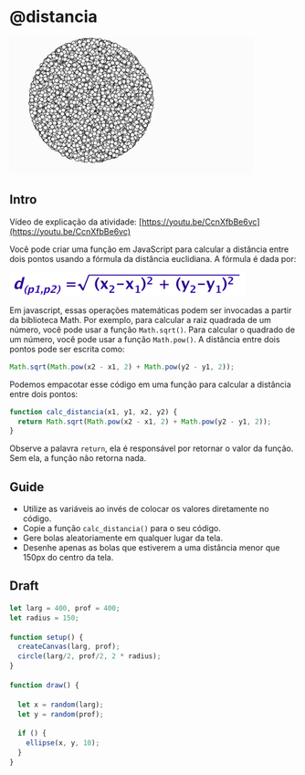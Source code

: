 # @distancia

![_](cover.jpg)

## Intro

Vídeo de explicação da atividade: [https://youtu.be/CcnXfbBe6vc](https://youtu.be/CcnXfbBe6vc)

Você pode criar uma função em JavaScript para calcular a distância entre dois pontos usando a fórmula da distância euclidiana. A fórmula é dada por:

![distancia](distancia.png)

Em javascript, essas operações matemáticas podem ser invocadas a partir da biblioteca Math. Por exemplo, para calcular a raiz quadrada de um número, você pode usar a função `Math.sqrt()`. Para calcular o quadrado de um número, você pode usar a função `Math.pow()`. A distância entre dois pontos pode ser escrita como:

```js
Math.sqrt(Math.pow(x2 - x1, 2) + Math.pow(y2 - y1, 2));
```

Podemos empacotar esse código em uma função para calcular a distância entre dois pontos:

```js
function calc_distancia(x1, y1, x2, y2) {
  return Math.sqrt(Math.pow(x2 - x1, 2) + Math.pow(y2 - y1, 2));
}
```

Observe a palavra `return`, ela é responsável por retornar o valor da função. Sem ela, a função não retorna nada.

## Guide

- Utilize as variáveis ao invés de colocar os valores diretamente no código.
- Copie a função `calc_distancia()` para o seu código.
- Gere bolas aleatoriamente em qualquer lugar da tela.
- Desenhe apenas as bolas que estiverem a uma distância menor que 150px do centro da tela.

## Draft

```js
let larg = 400, prof = 400;
let radius = 150;

function setup() {
  createCanvas(larg, prof);
  circle(larg/2, prof/2, 2 * radius);
}

function draw() {
  
  let x = random(larg);
  let y = random(prof);

  if () {
    ellipse(x, y, 10);
  }
}
```
